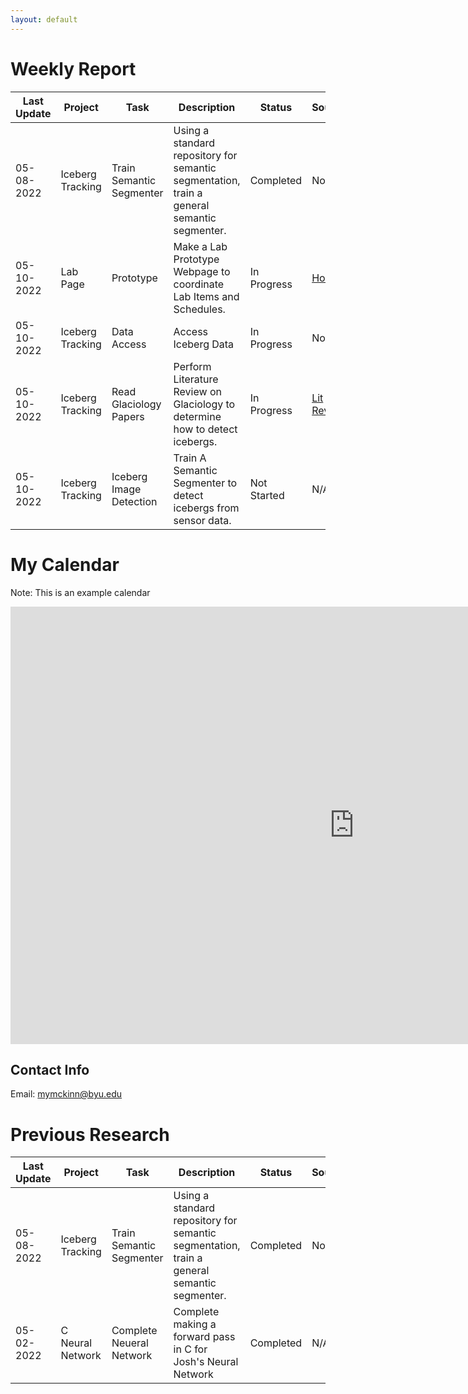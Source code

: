 ```yaml
---
layout: default
---
```

# Weekly Report



|Last Update|Project|Task|Description|Status|Sources|
|---|---|---|---|---|---|
|05-08-2022|Iceberg Tracking|Train Semantic Segmenter|Using a standard repository for semantic segmentation, train a general semantic segmenter.|Completed|None|
|05-10-2022|Lab Page|Prototype|Make a Lab Prototype Webpage to coordinate Lab Items and Schedules.|In Progress|[Home](./index.md)|
|05-10-2022|Iceberg Tracking|Data Access|Access Iceberg Data|In Progress|None|
|05-10-2022|Iceberg Tracking|Read Glaciology Papers|Perform Literature Review on Glaciology to determine how to detect icebergs.|In Progress|[Lit Review](./lit-review-icebergs.md)|
|05-10-2022|Iceberg Tracking|Iceberg Image Detection|Train A Semantic Segmenter to detect icebergs from sensor data.|Not Started|N/A|

# My Calendar
Note: This is an example calendar
<iframe src="https://outlook.office365.com/owa/calendar/0eb985c94f604b88a1806459fd039094@student.byu.edu/ad1155a136ce4c0595c25189bc5bd136461955964708136558/calendar.html" scrolling="no" width="1100" height="700" frameborder="0"></iframe>

## Contact Info
Email: mymckinn@byu.edu  

# Previous Research


|Last Update|Project|Task|Description|Status|Sources|
|---|---|---|---|---|---|
|05-08-2022|Iceberg Tracking|Train Semantic Segmenter|Using a standard repository for semantic segmentation, train a general semantic segmenter.|Completed|None|
|05-02-2022|C Neural Network|Complete Neueral Network|Complete making a forward pass in C for Josh's Neural Network|Completed|N/A|